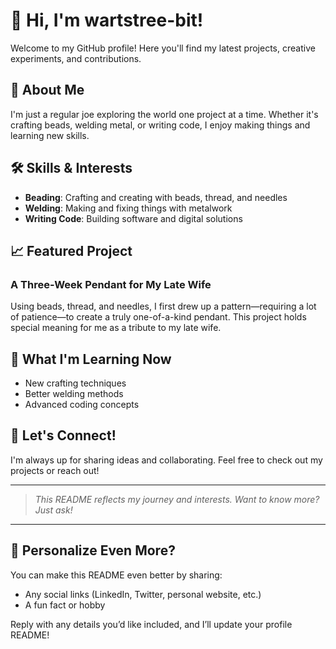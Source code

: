# 👋 Hi, I'm wartstree-bit!

Welcome to my GitHub profile! Here you'll find my latest projects, creative experiments, and contributions.

## 🚀 About Me
I'm just a regular joe exploring the world one project at a time. Whether it's crafting beads, welding metal, or writing code, I enjoy making things and learning new skills.

## 🛠️ Skills & Interests
- **Beading**: Crafting and creating with beads, thread, and needles
- **Welding**: Making and fixing things with metalwork
- **Writing Code**: Building software and digital solutions

## 📈 Featured Project
### A Three-Week Pendant for My Late Wife
Using beads, thread, and needles, I first drew up a pattern—requiring a lot of patience—to create a truly one-of-a-kind pendant. This project holds special meaning for me as a tribute to my late wife.

## 🌱 What I'm Learning Now
- New crafting techniques
- Better welding methods
- Advanced coding concepts

## 🤝 Let's Connect!
I'm always up for sharing ideas and collaborating. Feel free to check out my projects or reach out!

---

> _This README reflects my journey and interests. Want to know more? Just ask!_

---

## 🚩 Personalize Even More?

You can make this README even better by sharing:
- Any social links (LinkedIn, Twitter, personal website, etc.)
- A fun fact or hobby

Reply with any details you’d like included, and I’ll update your profile README!